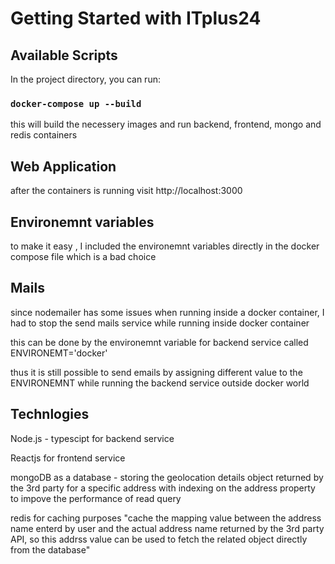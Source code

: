 # Getting Started with ITplus24

## Available Scripts

In the project directory, you can run:

### `docker-compose up --build`

this will build the necessery images and run backend, frontend, mongo and redis containers

## Web Application

after the containers is running
visit http://localhost:3000

## Environemnt variables

to make it easy , I included the environemnt variables directly in the docker compose file
which is a bad choice

## Mails

since nodemailer has some issues when running inside a docker container, I had to stop the send mails service
while running inside docker container

this can be done by the environemnt variable for backend service called ENVIRONEMT='docker'

thus it is still possible to send emails by assigning different value to the ENVIRONEMNT while running the backend service outside docker world

## Technlogies

Node.js - typescipt for backend service

Reactjs for frontend service

mongoDB as a database - storing the geolocation details object returned by the 3rd party for a specific address with indexing on the address property to impove the performance of read query

redis for caching purposes "cache the mapping value between the address name enterd by user and the actual address name returned by the 3rd party API, so this addrss value can be used to fetch the related object directly from the database"
